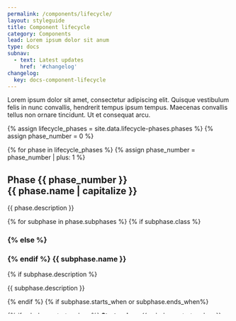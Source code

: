 ```yaml
---
permalink: /components/lifecycle/
layout: styleguide
title: Component lifecycle
category: Components
lead: Lorem ipsum dolor sit anum
type: docs
subnav:
  - text: Latest updates
    href: '#changelog'
changelog:
  key: docs-component-lifecycle
---
```


Lorem ipsum dolor sit amet, consectetur adipiscing elit. Quisque vestibulum felis in nunc convallis, hendrerit tempus ipsum tempus.
Maecenas convallis tellus non ornare tincidunt. Ut et consequat arcu.

<!-- ## Component lifecycle -->

<!-- <div class="grid-row measure-5">
  <a href="#phase-1-proposal" class="{{ phase_classes }} lifecycle-phase-1">
    Proposal
  </a>
  <a href="#phase-1-proposal" class="{{ phase_classes }} lifecycle-phase-2">
    Development
  </a>
  <a href="#phase-1-proposal" class="{{ phase_classes }} lifecycle-phase-3">
    Released
  </a>
  <a href="#phase-1-proposal" class="{{ phase_classes }} lifecycle-phase-4">
    Deprecated
  </a>
</div> -->

<!-- 1. [Proposal](#proposal)
1. [Development](#proposal)
1. [Released](#proposal)
1. [Deprecated](#proposal) -->


{% assign lifecycle_phases = site.data.lifecycle-phases.phases %}
{% assign phase_number = 0 %}

{% for phase in lifecycle_phases %}
  {% assign phase_number = phase_number | plus: 1 %}
  <div class="lifecycle-phase">
    <div class="lifecycle-phase__intro">
      <h2 class="lifecycle-phase__heading">
        <span class="lifecycle-phase__heading-small">Phase {{ phase_number }}</span>
        <br/>
        <span class="lifecycle-phase__heading-large">{{ phase.name | capitalize }}</span>
      </h2>
      <p class="lifecycle-phase__description">{{ phase.description }}</p>
    </div>
    <div class="lifecycle-phase__subphase">
      {% for subphase in phase.subphases %}
        {% if subphase.class %}
          <h3 class="lifecycle-phase__subphase-header lifecycle-bg--{{ subphase.class }}">
        {% else %}
          <h3 class="lifecycle-phase__subphase-header lifecycle-bg--{{ phase.name | downcase  }}">
        {% endif %}
          {{ subphase.name }}
        </h3>
        {% if subphase.description %}
          <p>{{ subphase.description }}</p>
        {% endif %}
        {% if subphase.starts_when or subphase.ends_when%}
          <p>
            {% if subphase.starts_when %}
              <b>Starts when:</b> {{ subphase.starts_when }}<br/>
            {% endif %}
            {% if subphase.ends_when %}
              <b>Ends when:</b> {{ subphase.ends_when }}<br/>
            {% endif %}
          </p>
        {% endif %}
        {% if subphase.learn_more %}
          <p>{{ subphase.learn_more }}</p>
        {% endif %}
      {% endfor %}
    </div>
  </div>
{% endfor %}
